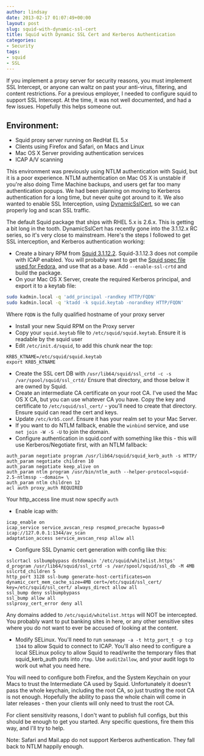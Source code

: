 ```yaml
---
author: lindsay
date: 2013-02-17 01:07:49+00:00
layout: post
slug: squid-with-dynamic-ssl-cert
title: Squid with Dynamic SSL Cert and Kerberos Authentication
categories:
- Security
tags:
- squid
- SSL
---
```


If you implement a proxy server for security reasons, you must implement SSL Intercept, or anyone can waltz on past your anti-virus, filtering, and content restrictions. For a previous employer, I needed to configure squid to support SSL Intercept. At the time, it was not well documented, and had a few issues. Hopefully this helps someone out.

## Environment:

* Squid proxy server running on RedHat EL 5.x
* Clients using Firefox and Safari, on Macs and Linux
* Mac OS X Server providing authentication services
* ICAP A/V scanning

This environment was previously using NTLM authentication with Squid, but it is a poor experience. NTLM authentication on Mac OS X is unstable if you're also doing Time Machine backups, and users get far too many authentication popups. We had been planning on moving to Kerberos authentication for a long time, but never quite got around to it. We also wanted to enable SSL Interception, using [DynamicSslCert](http://wiki.squid-cache.org/Features/DynamicSslCert), so we can properly log and scan SSL traffic.

The default Squid package that ships with RHEL 5.x is 2.6.x. This is getting a bit long in the tooth. DynamicSslCert has recently gone into the 3.1.12.x RC series, so it's very close to mainstream. Here's the steps I followed to get SSL interception, and Kerberos authentication working:

* Create a binary RPM from [Squid 3.1.12.2](http://www.squid-cache.org/Versions/v3/3.1/squid-3.1.12.2.tar.bz2). Squid-3.1.12.3 does not compile with ICAP enabled. You will probably want to get the [Squid spec file used for Fedora,](http://pkgs.fedoraproject.org/gitweb/?p=squid.git;a=blob_plain;f=squid.spec;hb=HEAD) and use that as a base. Add `--enable-ssl-crtd` and build the package.
* On your Mac OS X Server, create the required Kerberos principal, and export it to a keytab file:

```bash
sudo kadmin.local -q 'add_principal -randkey HTTP/FQDN'
sudo kadmin.local -q 'ktadd -k squid.keytab -norandkey HTTP/FQDN'
```

Where `FQDN` is the fully qualified hostname of your proxy server

* Install your new Squid RPM on the Proxy server
* Copy your `squid.keytab` file to `/etc/squid/squid.keytab`. Ensure it is readable by the squid user
* Edit `/etc/init.d/squid`, to add this chunk near the top:

```text
KRB5_KTNAME=/etc/squid/squid.keytab
export KRB5_KTNAME
```

* Create the SSL cert DB with `/usr/lib64/squid/ssl_crtd -c -s /var/spool/squid/ssl_crtd/` Ensure that directory, and those below it are owned by Squid.
* Create an intermediate CA certificate on your root CA. I've used the Mac OS X CA, but you can use whatever CA you have. Copy the key and certificate to `/etc/squid/ssl_cert/` - you'll need to create that directory. Ensure squid can read the cert and keys.
* Update `/etc/krb5.conf`. Ensure it has your realm set to your Mac Server.
* If you want to do NTLM fallback, enable the `winbind` service, and use `net join -W -S -U` to join the domain.
* Configure authentication in squid.conf with something like this - this will use Kerberos/Negotiate first, with an NTLM fallback:

```text
auth_param negotiate program /usr/lib64/squid/squid_kerb_auth -s HTTP/
auth_param negotiate children 10
auth_param negotiate keep_alive on
auth_param ntlm program /usr/bin/ntlm_auth --helper-protocol=squid-2.5-ntlmssp --domain= \
auth_param ntlm children 12
acl auth proxy_auth REQUIRED
```

Your http_access line must now specify `auth`

* Enable icap with:

```text
icap_enable on
icap_service service_avscan_resp respmod_precache bypass=0 icap://127.0.0.1:1344/av_scan
adaptation_access service_avscan_resp allow all
```

* Configure SSL Dynamic cert generation with config like this:

```text
sslcrtacl sslbumpbypass dstdomain '/etc/squid/whitelist.https'
d_program /usr/lib64/squid/ssl_crtd -s /var/spool/squid/ssl_db -M 4MB
sslcrtd_children 5
http_port 3128 ssl-bump generate-host-certificates=on dynamic_cert_mem_cache_size=4MB cert=/etc/squid/ssl_cert/ key=/etc/squid/ssl_cert/ always_direct allow all
ssl_bump deny sslbumpbypass
ssl_bump allow all
sslproxy_cert_error deny all
```

Any domains added to `/etc/squid/whitelist.https` will NOT be intercepted. You probably want to put banking sites in here, or any other sensitive sites where you do not want to ever be accused of looking at the content.

* Modify SELinux. You'll need to run `semanage -a -t http_port_t -p tcp 1344` to allow Squid to connect to ICAP. You'll also need to configure a local SELinux policy to allow Squid to read/write the temporary files that squid_kerb_auth puts into `/tmp`. Use `audit2allow`, and your audit logs to work out what you need here.

You will need to configure both Firefox, and the System Keychain on your Macs to trust the Intermediate CA used by Squid. Unfortunately it doesn't pass the whole keychain, including the root CA, so just trusting the root CA is not enough. Hopefully the ability to pass the whole chain will come in later releases - then your clients will only need to trust the root CA.

For client sensitivity reasons, I don't want to publish full configs, but this should be enough to get you started. Any specific questions, fire them this way, and I'll try to help.

Note: Safari and Mail.app do not support Kerberos authentication. They fall back to NTLM happily enough.
